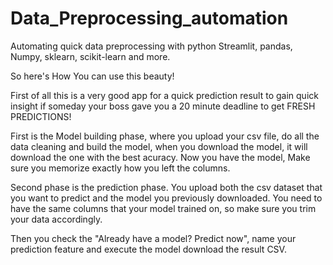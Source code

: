 # Data_Preprocessing_automation
Automating quick data preprocessing with python Streamlit, pandas, Numpy, sklearn, scikit-learn and more.


So here's How You can use this beauty!

First of all this is a very good app for a quick prediction result to gain quick insight if someday your boss gave you a 20 minute deadline to get FRESH PREDICTIONS!

First is the Model building phase, where you upload your csv file, do all the data cleaning and build the model, when you download the model, it will download the one with the best acuracy. Now you have the model, Make sure you memorize exactly how you left the columns.

Second phase is the prediction phase. You upload both the csv dataset that you want to predict and the model you previously downloaded. You need to have the same columns that your model trained on, so make sure you trim your data accordingly.

Then you check the "Already have a model? Predict now", name your prediction feature and execute the model download the result CSV.
